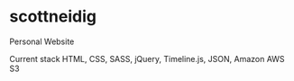 # scottneidig
Personal Website

Current stack
HTML, CSS, SASS, jQuery, Timeline.js, JSON, Amazon AWS S3
